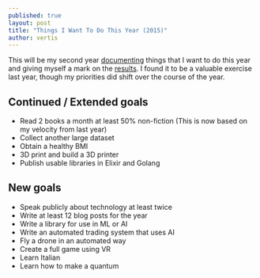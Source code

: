 ```yaml
---
published: true
layout: post
title: "Things I Want To Do This Year (2015)"
author: vertis
---
```


This will be my second year [documenting](/2014/01/01/things-i-want-to-do-this-year.html) things that I want to do this year and giving myself a mark on the [results](/2015/01/01/scorecard-for-2014.html). I found it to be a valuable exercise last year, though my priorities did shift over the course of the year.

Continued / Extended goals
---
- Read 2 books a month at least 50% non-fiction (This is now based on my velocity from last year)
- Collect another large dataset
- Obtain a healthy BMI
- 3D print and build a 3D printer
- Publish usable libraries in Elixir and Golang

New goals
---
- Speak publicly about technology at least twice
- Write at least 12 blog posts for the year
- Write a library for use in ML or AI
- Write an automated trading system that uses AI
- Fly a drone in an automated way
- Create a full game using VR
- Learn Italian
- Learn how to make a quantum
